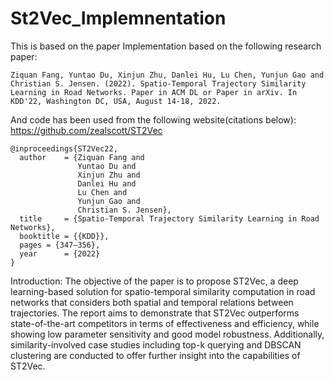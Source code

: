 # St2Vec_Implemnentation

This is based on the paper Implementation based on the following research paper:

```Ziquan Fang, Yuntao Du, Xinjun Zhu, Danlei Hu, Lu Chen, Yunjun Gao and Christian S. Jensen. (2022). Spatio-Temporal Trajectory Similarity Learning in Road Networks. Paper in ACM DL or Paper in arXiv. In KDD'22, Washington DC, USA, August 14-18, 2022.```

And code has been used from the following website(citations below): https://github.com/zealscott/ST2Vec

```
@inproceedings{ST2Vec22,
  author    = {Ziquan Fang and
               Yuntao Du and
               Xinjun Zhu and
               Danlei Hu and 
               Lu Chen and 
               Yunjun Gao and
               Christian S. Jensen},
  title     = {Spatio-Temporal Trajectory Similarity Learning in Road Networks},
  booktitle = {{KDD}},
  pages = {347–356},
  year      = {2022}
}
```
Introduction:
The objective of the paper is to propose ST2Vec, a deep learning-based solution for spatio-temporal similarity computation in road networks that considers both spatial and temporal relations between trajectories. The report aims to demonstrate that ST2Vec outperforms state-of-the-art competitors in terms of effectiveness and efficiency, while showing low parameter sensitivity and good model robustness. Additionally, similarity-involved case studies including top-k querying and DBSCAN clustering are conducted to offer further insight into the capabilities of ST2Vec.
